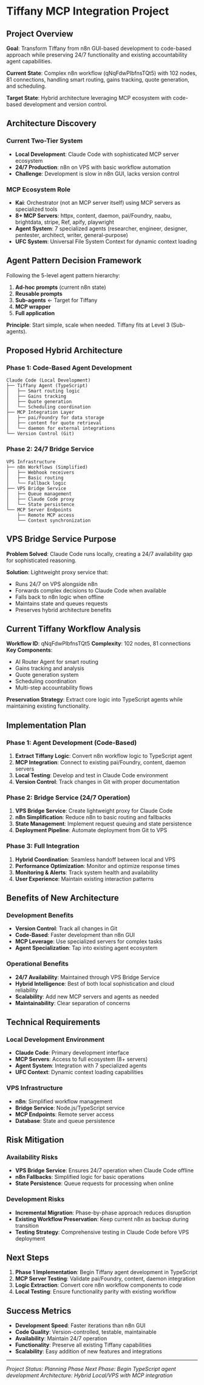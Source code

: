 # Tiffany MCP Integration Project

## Project Overview

**Goal**: Transform Tiffany from n8n GUI-based development to code-based approach while preserving 24/7 functionality and existing accountability agent capabilities.

**Current State**: Complex n8n workflow (qNqFdwPIbfnsTQt5) with 102 nodes, 81 connections, handling smart routing, gains tracking, quote generation, and scheduling.

**Target State**: Hybrid architecture leveraging MCP ecosystem with code-based development and version control.

## Architecture Discovery

### Current Two-Tier System
- **Local Development**: Claude Code with sophisticated MCP server ecosystem
- **24/7 Production**: n8n on VPS with basic workflow automation
- **Challenge**: Development is slow in n8n GUI, lacks version control

### MCP Ecosystem Role
- **Kai**: Orchestrator (not an MCP server itself) using MCP servers as specialized tools
- **8+ MCP Servers**: httpx, content, daemon, pai/Foundry, naabu, brightdata, stripe, Ref, apify, playwright
- **Agent System**: 7 specialized agents (researcher, engineer, designer, pentester, architect, writer, general-purpose)
- **UFC System**: Universal File System Context for dynamic context loading

## Agent Pattern Decision Framework

Following the 5-level agent pattern hierarchy:
1. **Ad-hoc prompts** (current n8n state)
2. **Reusable prompts**
3. **Sub-agents** ← Target for Tiffany
4. **MCP wrapper**
5. **Full application**

**Principle**: Start simple, scale when needed. Tiffany fits at Level 3 (Sub-agents).

## Proposed Hybrid Architecture

### Phase 1: Code-Based Agent Development
```
Claude Code (Local Development)
├── Tiffany Agent (TypeScript)
│   ├── Smart routing logic
│   ├── Gains tracking
│   ├── Quote generation
│   └── Scheduling coordination
├── MCP Integration Layer
│   ├── pai/Foundry for data storage
│   ├── content for quote retrieval
│   └── daemon for external integrations
└── Version Control (Git)
```

### Phase 2: 24/7 Bridge Service
```
VPS Infrastructure
├── n8n Workflows (Simplified)
│   ├── Webhook receivers
│   ├── Basic routing
│   └── Fallback logic
├── VPS Bridge Service
│   ├── Queue management
│   ├── Claude Code proxy
│   └── State persistence
└── MCP Server Endpoints
    ├── Remote MCP access
    └── Context synchronization
```

## VPS Bridge Service Purpose

**Problem Solved**: Claude Code runs locally, creating a 24/7 availability gap for sophisticated reasoning.

**Solution**: Lightweight proxy service that:
- Runs 24/7 on VPS alongside n8n
- Forwards complex decisions to Claude Code when available
- Falls back to n8n logic when offline
- Maintains state and queues requests
- Preserves hybrid architecture benefits

## Current Tiffany Workflow Analysis

**Workflow ID**: qNqFdwPIbfnsTQt5
**Complexity**: 102 nodes, 81 connections
**Key Components**:
- AI Router Agent for smart routing
- Gains tracking and analysis
- Quote generation system
- Scheduling coordination
- Multi-step accountability flows

**Preservation Strategy**: Extract core logic into TypeScript agents while maintaining existing functionality.

## Implementation Plan

### Phase 1: Agent Development (Code-Based)
1. **Extract Tiffany Logic**: Convert n8n workflow logic to TypeScript agent
2. **MCP Integration**: Connect to existing pai/Foundry, content, daemon servers
3. **Local Testing**: Develop and test in Claude Code environment
4. **Version Control**: Track changes in Git with proper documentation

### Phase 2: Bridge Service (24/7 Operation)
1. **VPS Bridge Service**: Create lightweight proxy for Claude Code
2. **n8n Simplification**: Reduce n8n to basic routing and fallbacks
3. **State Management**: Implement request queuing and state persistence
4. **Deployment Pipeline**: Automate deployment from Git to VPS

### Phase 3: Full Integration
1. **Hybrid Coordination**: Seamless handoff between local and VPS
2. **Performance Optimization**: Monitor and optimize response times
3. **Monitoring & Alerts**: Track system health and availability
4. **User Experience**: Maintain existing interaction patterns

## Benefits of New Architecture

### Development Benefits
- **Version Control**: Track all changes in Git
- **Code-Based**: Faster development than n8n GUI
- **MCP Leverage**: Use specialized servers for complex tasks
- **Agent Specialization**: Tap into existing agent ecosystem

### Operational Benefits
- **24/7 Availability**: Maintained through VPS Bridge Service
- **Hybrid Intelligence**: Best of both local sophistication and cloud reliability
- **Scalability**: Add new MCP servers and agents as needed
- **Maintainability**: Clear separation of concerns

## Technical Requirements

### Local Development Environment
- **Claude Code**: Primary development interface
- **MCP Servers**: Access to full ecosystem (8+ servers)
- **Agent System**: Integration with 7 specialized agents
- **UFC Context**: Dynamic context loading capabilities

### VPS Infrastructure
- **n8n**: Simplified workflow management
- **Bridge Service**: Node.js/TypeScript service
- **MCP Endpoints**: Remote server access
- **Database**: State and queue persistence

## Risk Mitigation

### Availability Risks
- **VPS Bridge Service**: Ensures 24/7 operation when Claude Code offline
- **n8n Fallbacks**: Simplified logic for basic operations
- **State Persistence**: Queue requests for processing when online

### Development Risks
- **Incremental Migration**: Phase-by-phase approach reduces disruption
- **Existing Workflow Preservation**: Keep current n8n as backup during transition
- **Testing Strategy**: Comprehensive testing in Claude Code before VPS deployment

## Next Steps

1. **Phase 1 Implementation**: Begin Tiffany agent development in TypeScript
2. **MCP Server Testing**: Validate pai/Foundry, content, daemon integration
3. **Logic Extraction**: Convert core n8n workflow components to code
4. **Local Testing**: Ensure functionality parity with existing workflow

## Success Metrics

- **Development Speed**: Faster iterations than n8n GUI
- **Code Quality**: Version-controlled, testable, maintainable
- **Availability**: Maintain 24/7 operation
- **Functionality**: Preserve all existing Tiffany capabilities
- **Scalability**: Easy addition of new features and integrations

---

*Project Status: Planning Phase*
*Next Phase: Begin TypeScript agent development*
*Architecture: Hybrid Local/VPS with MCP integration*